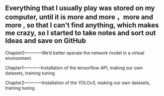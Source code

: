 ## Everything that I usually play was stored on my computer, until it is more and more ，more and more , so that I can't find anything, which makes me crazy, so I started to take notes and sort out Ideas and save on GitHub

Chapter0————We’d better operate the network model in a virtual environment.

Chapter1————Installation of the tensorflow API, making our own datasets, training tuning

Chapter2————Installation of the YOLOv3, making our own datasets, training tuning